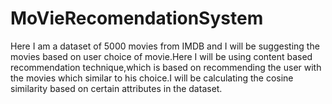 # MoVieRecomendationSystem


Here I am a dataset of 5000 movies from IMDB and I will be suggesting the movies based on user choice of movie.Here I will be using 
content based recommendation technique,which is based on recommending the user with the movies which similar to his choice.I will 
be calculating the cosine similarity based on certain attributes in the dataset.
